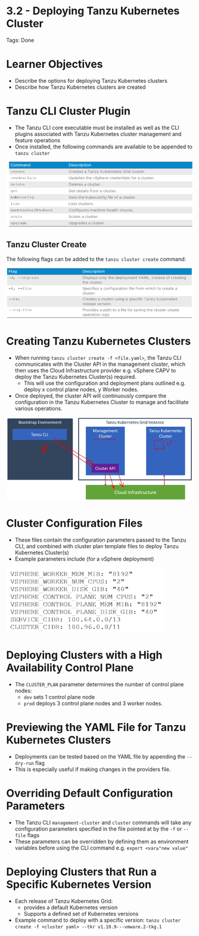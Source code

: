 # 3.2 - Deploying Tanzu Kubernetes Cluster

Tags: Done

# Learner Objectives

- Describe the options for deploying Tanzu Kubernetes clusters
- Describe how Tanzu Kubernetes clusters are created

# Tanzu CLI Cluster Plugin

- The Tanzu CLI core executable must be installed as well as the CLI plugins associated with Tanzu Kubernetes cluster management and feature operations
- Once installed, the following commands are available to be appended to `tanzu cluster`

![Untitled](3%202%20-%20Deploying%20Tanzu%20Kubernetes%20Cluster%2036c9fe9912c245d1af3202f7b26614cc/Untitled.png)

## Tanzu Cluster Create

The following  flags can be added to the `tanzu cluster create` command:

![Untitled](3%202%20-%20Deploying%20Tanzu%20Kubernetes%20Cluster%2036c9fe9912c245d1af3202f7b26614cc/Untitled%201.png)

# Creating Tanzu Kubernetes Clusters

- When running `tanzu cluster create -f <file.yaml>`, the Tanzu CLI communicates with the Cluster API in the management cluster, which then uses the Cloud Infrastructure provider e.g. vSphere CAPV to deploy the Tanzu Kubernetes Cluster(s) required.
  - This will use the configuration and deployment plans outlined e.g. deploy x control plane nodes, y  Worker nodes.
- Once deployed, the cluster API will continuously compare the configuration in the Tanzu Kubernetes Cluster to manage and facilitate various operations.

![Untitled](3%202%20-%20Deploying%20Tanzu%20Kubernetes%20Cluster%2036c9fe9912c245d1af3202f7b26614cc/Untitled%202.png)

# Cluster Configuration Files

- These files contain the configuration parameters passed to the Tanzu CLI, and combined with cluster plan template files to deploy Tanzu Kubernetes Cluster(s)
- Example parameters include (for a vSphere deployment)

![Untitled](3%202%20-%20Deploying%20Tanzu%20Kubernetes%20Cluster%2036c9fe9912c245d1af3202f7b26614cc/Untitled%203.png)

# Deploying Clusters with a High Availability Control Plane

- The `CLUSTER_PLAN` parameter determines the number of control plane nodes:
  - `dev` sets 1 control plane node
  - `prod` deploys 3 control plane nodes and 3 worker nodes.

# Previewing the YAML File for Tanzu Kubernetes Clusters

- Deployments can be tested based on the YAML file by appending the `--dry-run` flag
- This is especially useful if making changes in the providers file.

# Overriding Default Configuration Parameters

- The Tanzu CLI `management-cluster` and `cluster` commands will take any configuration parameters specified in the file pointed at by the `-f` or `--file` flags
- These parameters can be overridden by defining them as environment variables before using the CLI command e.g.
`export <var≥"new value"`

# Deploying Clusters that Run a Specific Kubernetes Version

- Each release of Tanzu Kubernetes Grid:
  - provides a default Kubernetes version
  - Supports a defined set of Kubernetes versions
- Example command to deploy with a specific version:
`tanzu cluster create -f <cluster yaml> --tkr v1.19.9---vmware.2-tkg.1`

